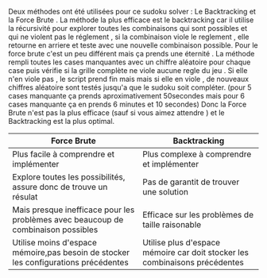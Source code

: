 Deux méthodes ont été utilisées pour ce sudoku solver : Le Backtracking et la Force Brute . 
La méthode la plus efficace est le backtracking car il utilise la récursivité pour explorer toutes les combinaisons qui sont possibles et qui ne violent pas le réglement , 
si la combinaison viole le reglement , elle retourne en arriere et teste avec une nouvelle combinaison possible.
Pour le force brute c'est un peu différent mais ça prends une éternité . La méthode rempli toutes les cases manquantes avec un chiffre aléatoire pour chaque case puis 
vérifie si la grille complète ne viole aucune regle du jeu . Si elle n'en viole pas , le script prend fin mais mais si elle en viole , de nouveaux chiffres aléatoire sont
testés jusqu'a que le sudoku soit compléter. (pour 5 cases manquante ça prends aproximativement 50secondes mais pour 6 cases manquante ça en prends 6 minutes et 10 secondes) 
Donc la Force Brute n'est pas la plus efficace (sauf si vous aimez attendre ) et le Backtracking est la plus optimal.

| Force Brute|                                                                                Backtracking
|------------                                                                                 |------------|
|Plus facile à comprendre et implémenter                                                      |Plus complexe à comprendre et implémenter            
|Explore toutes les possibilités, assure donc de trouve un résulat                            |Pas de garantit de trouver une solution            
|Mais presque inefficace pour les problèmes avec beaucoup de combinaison possibles            |Efficace sur les problèmes de taille raisonable            
|Utilise moins d'espace mémoire,pas besoin de stocker les configurations précédentes          |Utilise plus d'espace mémoire car doit stocker les combinaisons précédentes          
